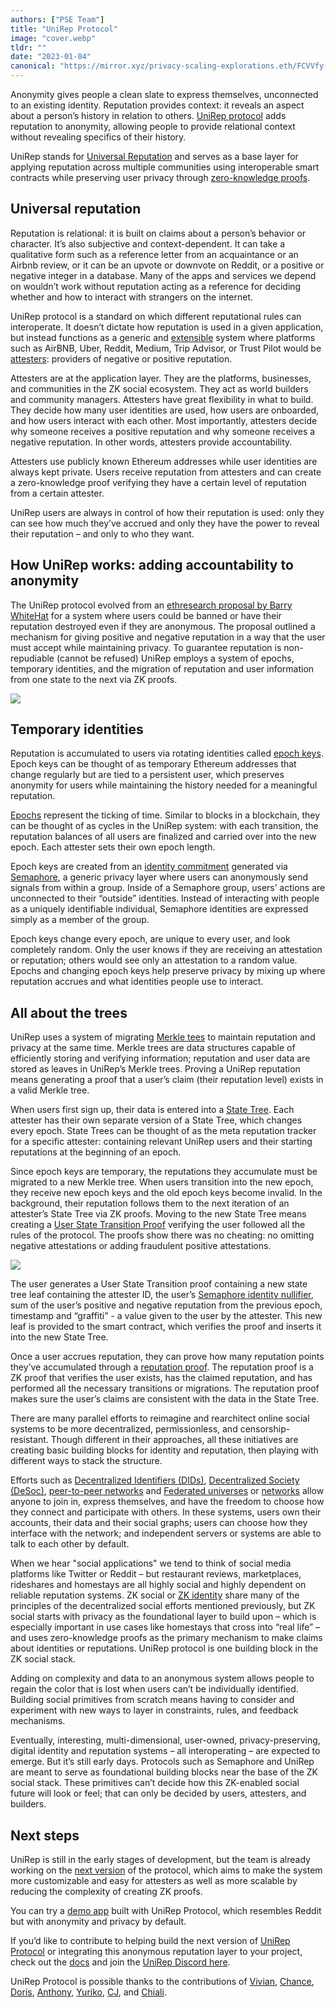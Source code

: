 ```yaml
---
authors: ["PSE Team"]
title: "UniRep Protocol"
image: "cover.webp"
tldr: ""
date: "2023-01-04"
canonical: "https://mirror.xyz/privacy-scaling-explorations.eth/FCVVfy-TQ6R7_wavKj1lCr5dd1zqRvwjnDOYRM5NtsE"
---
```


Anonymity gives people a clean slate to express themselves, unconnected to an existing identity. Reputation provides context: it reveals an aspect about a person’s history in relation to others. [UniRep protocol](https://github.com/unirep) adds reputation to anonymity, allowing people to provide relational context without revealing specifics of their history.

UniRep stands for [Universal Reputation](https://mirror.xyz/privacy-scaling-explorations.eth/S04tvQuLbRjf_9ZrzDTE0T2aho9_GoSuok5NEFyHNO4) and serves as a base layer for applying reputation across multiple communities using interoperable smart contracts while preserving user privacy through [zero-knowledge proofs](https://ethereum.org/en/zero-knowledge-proofs/).

## Universal reputation

Reputation is relational: it is built on claims about a person’s behavior or character. It’s also subjective and context-dependent. It can take a qualitative form such as a reference letter from an acquaintance or an Airbnb review, or it can be an upvote or downvote on Reddit, or a positive or negative integer in a database. Many of the apps and services we depend on wouldn’t work without reputation acting as a reference for deciding whether and how to interact with strangers on the internet.

UniRep protocol is a standard on which different reputational rules can interoperate. It doesn’t dictate how reputation is used in a given application, but instead functions as a generic and [extensible](https://www.youtube.com/watch?v=jd2Dg9czJzI&list=PLV91V4b0yVqRQ62Mv0nUgWxJhi4E67XSY&index=5) system where platforms such as AirBNB, Uber, Reddit, Medium, Trip Advisor, or Trust Pilot would be [attesters](https://developer.unirep.io/docs/protocol/users-and-attesters): providers of negative or positive reputation.

Attesters are at the application layer. They are the platforms, businesses, and communities in the ZK social ecosystem. They act as world builders and community managers. Attesters have great flexibility in what to build. They decide how many user identities are used, how users are onboarded, and how users interact with each other. Most importantly, attesters decide why someone receives a positive reputation and why someone receives a negative reputation. In other words, attesters provide accountability.

Attesters use publicly known Ethereum addresses while user identities are always kept private. Users receive reputation from attesters and can create a zero-knowledge proof verifying they have a certain level of reputation from a certain attester.

UniRep users are always in control of how their reputation is used: only they can see how much they’ve accrued and only they have the power to reveal their reputation – and only to who they want.

## How UniRep works: adding accountability to anonymity

The UniRep protocol evolved from an [ethresearch proposal by Barry WhiteHat](https://ethresear.ch/t/anonymous-reputation-risking-and-burning/3926) for a system where users could be banned or have their reputation destroyed even if they are anonymous. The proposal outlined a mechanism for giving positive and negative reputation in a way that the user must accept while maintaining privacy. To guarantee reputation is non-repudiable (cannot be refused) UniRep employs a system of epochs, temporary identities, and the migration of reputation and user information from one state to the next via ZK proofs.

![](/articles/unirep-protocol/4jSmWwzhXMTHRcMhVm1Hv.webp)

## Temporary identities

Reputation is accumulated to users via rotating identities called [epoch keys](https://developer.unirep.io/docs/protocol/epoch-key). Epoch keys can be thought of as temporary Ethereum addresses that change regularly but are tied to a persistent user, which preserves anonymity for users while maintaining the history needed for a meaningful reputation.

[Epochs](https://developer.unirep.io/docs/protocol/epoch) represent the ticking of time. Similar to blocks in a blockchain, they can be thought of as cycles in the UniRep system: with each transition, the reputation balances of all users are finalized and carried over into the new epoch. Each attester sets their own epoch length.

Epoch keys are created from an [identity commitment](https://semaphore.appliedzkp.org/docs/guides/identities) generated via [Semaphore](https://semaphore.appliedzkp.org/), a generic privacy layer where users can anonymously send signals from within a group. Inside of a Semaphore group, users’ actions are unconnected to their “outside” identities. Instead of interacting with people as a uniquely identifiable individual, Semaphore identities are expressed simply as a member of the group.

Epoch keys change every epoch, are unique to every user, and look completely random. Only the user knows if they are receiving an attestation or reputation; others would see only an attestation to a random value. Epochs and changing epoch keys help preserve privacy by mixing up where reputation accrues and what identities people use to interact.

## All about the trees

UniRep uses a system of migrating [Merkle tees](https://www.youtube.com/watch?v=YIc6MNfv5iQ) to maintain reputation and privacy at the same time. Merkle trees are data structures capable of efficiently storing and verifying information; reputation and user data are stored as leaves in UniRep’s Merkle trees. Proving a UniRep reputation means generating a proof that a user’s claim (their reputation level) exists in a valid Merkle tree.

When users first sign up, their data is entered into a [State Tree](https://developer.unirep.io/docs/protocol/trees#state-tree). Each attester has their own separate version of a State Tree, which changes every epoch. State Trees can be thought of as the meta reputation tracker for a specific attester: containing relevant UniRep users and their starting reputations at the beginning of an epoch.

Since epoch keys are temporary, the reputations they accumulate must be migrated to a new Merkle tree. When users transition into the new epoch, they receive new epoch keys and the old epoch keys become invalid. In the background, their reputation follows them to the next iteration of an attester’s State Tree via ZK proofs. Moving to the new State Tree means creating a [User State Transition Proof](https://developer.unirep.io/docs/circuits-api/circuits#user-state-transition-proof) verifying the user followed all the rules of the protocol. The proofs show there was no cheating: no omitting negative attestations or adding fraudulent positive attestations.

![](/articles/unirep-protocol/X1povaSYYwUDI4HdZL_Rw.webp)

The user generates a User State Transition proof containing a new state tree leaf containing the attester ID, the user’s [Semaphore identity nullifier](https://semaphore.appliedzkp.org/docs/guides/identities), sum of the user’s positive and negative reputation from the previous epoch, timestamp and “graffiti” - a value given to the user by the attester. This new leaf is provided to the smart contract, which verifies the proof and inserts it into the new State Tree.

Once a user accrues reputation, they can prove how many reputation points they’ve accumulated through a [reputation proof](https://developer.unirep.io/docs/circuits-api/reputation-proof). The reputation proof is a ZK proof that verifies the user exists, has the claimed reputation, and has performed all the necessary transitions or migrations. The reputation proof makes sure the user’s claims are consistent with the data in the State Tree.

There are many parallel efforts to reimagine and rearchitect online social systems to be more decentralized, permissionless, and censorship-resistant. Though different in their approaches, all these initiatives are creating basic building blocks for identity and reputation, then playing with different ways to stack the structure.

Efforts such as [Decentralized Identifiers (DIDs)](https://www.w3.org/TR/2022/REC-did-core-20220719/#abstract), [Decentralized Society (DeSoc)](https://papers.ssrn.com/sol3/papers.cfm?abstract_id=4105763), [peer-to-peer networks](https://scuttlebutt.nz/about/) and [Federated universes](https://eric442.substack.com/p/what-is-the-fediverse-0d6) or [networks](https://blueskyweb.xyz/blog/10-18-2022-the-at-protocol) allow anyone to join in, express themselves, and have the freedom to choose how they connect and participate with others. In these systems, users own their accounts, their data and their social graphs; users can choose how they interface with the network; and independent servers or systems are able to talk to each other by default.

When we hear "social applications" we tend to think of social media platforms like Twitter or Reddit – but restaurant reviews, marketplaces, rideshares and homestays are all highly social and highly dependent on reliable reputation systems. ZK social or [ZK identity](https://0xparc.org/blog/zk-id-2) share many of the principles of the decentralized social efforts mentioned previously, but ZK social starts with privacy as the foundational layer to build upon – which is especially important in use cases like homestays that cross into “real life” – and uses zero-knowledge proofs as the primary mechanism to make claims about identities or reputations. UniRep protocol is one building block in the ZK social stack.

Adding on complexity and data to an anonymous system allows people to regain the color that is lost when users can’t be individually identified. Building social primitives from scratch means having to consider and experiment with new ways to layer in constraints, rules, and feedback mechanisms.

Eventually, interesting, multi-dimensional, user-owned, privacy-preserving, digital identity and reputation systems – all interoperating – are expected to emerge. But it’s still early days. Protocols such as Semaphore and UniRep are meant to serve as foundational building blocks near the base of the ZK social stack. These primitives can’t decide how this ZK-enabled social future will look or feel; that can only be decided by users, attesters, and builders.

## Next steps

UniRep is still in the early stages of development, but the team is already working on the [next version](https://github.com/Unirep/Unirep/issues/134) of the protocol, which aims to make the system more customizable and easy for attesters as well as more scalable by reducing the complexity of creating ZK proofs.

You can try a [demo app](https://unirep.social/) built with UniRep Protocol, which resembles Reddit but with anonymity and privacy by default.

If you’d like to contribute to helping build the next version of [UniRep Protocol](https://github.com/unirep) or integrating this anonymous reputation layer to your project, check out the [docs](https://developer.unirep.io/docs/welcome) and join the [UniRep Discord here](https://discord.gg/VzMMDJmYc5).

UniRep Protocol is possible thanks to the contributions of [Vivian](https://github.com/vivianjeng), [Chance](https://github.com/vimwitch), [Doris](https://github.com/kittybest), [Anthony](https://github.com/AnthonyMadia), [Yuriko](https://github.com/yuriko627), [CJ](https://github.com/CJ-Rose), and [Chiali](https://github.com/ChialiTsai).

